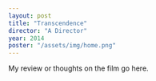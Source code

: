 ```yaml
---
layout: post
title: "Transcendence"
director: "A Director"
year: 2014
poster: "/assets/img/home.png"
---
```


My review or thoughts on the film go here.
